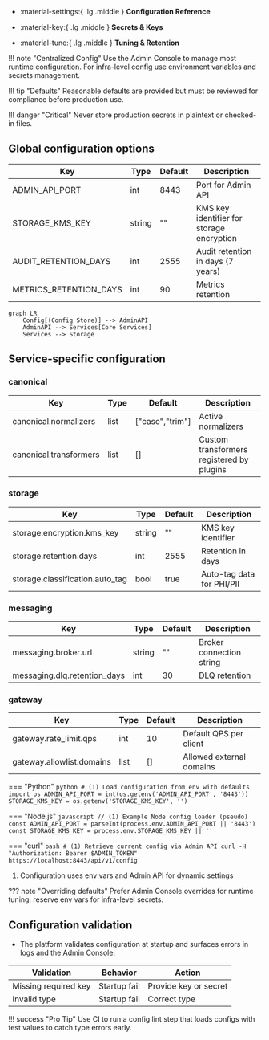<div class='grid cards' markdown>

-   :material-settings:{ .lg .middle } **Configuration Reference**

-   :material-key:{ .lg .middle } **Secrets & Keys**

-   :material-tune:{ .lg .middle } **Tuning & Retention**

</div>

!!! note "Centralized Config"
    Use the Admin Console to manage most runtime configuration. For infra-level config use environment variables and secrets management.

!!! tip "Defaults"
    Reasonable defaults are provided but must be reviewed for compliance before production use.

!!! danger "Critical"
    Never store production secrets in plaintext or checked-in files.

## Global configuration options

| Key | Type | Default | Description |
|-----|------|---------|-------------|
| ADMIN_API_PORT | int | 8443 | Port for Admin API |
| STORAGE_KMS_KEY | string | "" | KMS key identifier for storage encryption |
| AUDIT_RETENTION_DAYS | int | 2555 | Audit retention in days (7 years) |
| METRICS_RETENTION_DAYS | int | 90 | Metrics retention |

```mermaid
graph LR
    Config[(Config Store)] --> AdminAPI
    AdminAPI --> Services[Core Services]
    Services --> Storage
``` 

## Service-specific configuration

### canonical

| Key | Type | Default | Description |
|-----|------|---------|-------------|
| canonical.normalizers | list | ["case","trim"] | Active normalizers |
| canonical.transformers | list | [] | Custom transformers registered by plugins |

### storage

| Key | Type | Default | Description |
|-----|------|---------|-------------|
| storage.encryption.kms_key | string | "" | KMS key identifier |
| storage.retention.days | int | 2555 | Retention in days |
| storage.classification.auto_tag | bool | true | Auto-tag data for PHI/PII |

### messaging

| Key | Type | Default | Description |
|-----|------|---------|-------------|
| messaging.broker.url | string | "" | Broker connection string |
| messaging.dlq.retention_days | int | 30 | DLQ retention |

### gateway

| Key | Type | Default | Description |
|-----|------|---------|-------------|
| gateway.rate_limit.qps | int | 10 | Default QPS per client |
| gateway.allowlist.domains | list | [] | Allowed external domains |

=== "Python"
    ```python
    # (1) Load configuration from env with defaults
    import os
    ADMIN_API_PORT = int(os.getenv('ADMIN_API_PORT', '8443'))
    STORAGE_KMS_KEY = os.getenv('STORAGE_KMS_KEY', '')
    ```

=== "Node.js"
    ```javascript
    // (1) Example Node config loader (pseudo)
    const ADMIN_API_PORT = parseInt(process.env.ADMIN_API_PORT || '8443')
    const STORAGE_KMS_KEY = process.env.STORAGE_KMS_KEY || ''
    ```

=== "curl"
    ```bash
    # (1) Retrieve current config via Admin API
    curl -H "Authorization: Bearer $ADMIN_TOKEN" https://localhost:8443/api/v1/config
    ```

1. Configuration uses env vars and Admin API for dynamic settings

??? note "Overriding defaults"
    Prefer Admin Console overrides for runtime tuning; reserve env vars for infra-level secrets.

## Configuration validation

- The platform validates configuration at startup and surfaces errors in logs and the Admin Console.

| Validation | Behavior | Action |
|-----------|----------|--------|
| Missing required key | Startup fail | Provide key or secret |
| Invalid type | Startup fail | Correct type |

!!! success "Pro Tip"
    Use CI to run a config lint step that loads configs with test values to catch type errors early.

